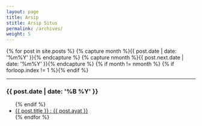 ```yaml
---
layout: page
title: Arsip
stitle: Arsip Situs
permalink: /archives/
weight: 5
---
```


<div id="blog-archives">
{% for post in site.posts %}
  {% capture month %}{{ post.date | date: '%m%Y' }}{% endcapture %}
  {% capture nmonth %}{{ post.next.date | date: '%m%Y' }}{% endcapture %}
    {% if month != nmonth %}
      {% if forloop.index != 1 %}</ul>{% endif %}
      <hr /><h3 class="sub-header">{{ post.date | date: '%B %Y' }}</h3><ul class="posts">
    {% endif %}
  <li><a class="post-link headayat" href="{{ post.url }}">{{ post.title }} : {{ post.ayat }}</a></li>
{% endfor %}
</div>